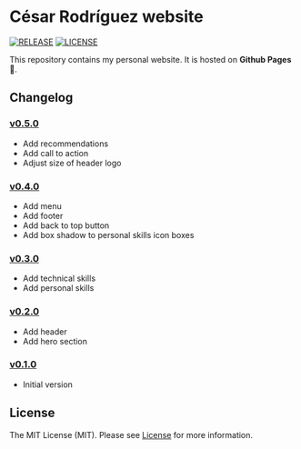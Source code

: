 # César Rodríguez website

[![RELEASE](https://img.shields.io/badge/version-v0.5.0-blue)](https://github.com/cesarrrguez/cesarrrguez.github.io/releases/tag/v0.5.0)
[![LICENSE](https://img.shields.io/badge/license-MIT-green)](LICENSE)

This repository contains my personal website. It is hosted on **Github Pages** :rocket:.

## Changelog

### [v0.5.0](https://github.com/cesarrrguez/cesarrrguez.github.io/releases/tag/v0.5.0)

- Add recommendations
- Add call to action
- Adjust size of header logo

### [v0.4.0](https://github.com/cesarrrguez/cesarrrguez.github.io/releases/tag/v0.4.0)

- Add menu
- Add footer
- Add back to top button
- Add box shadow to personal skills icon boxes

### [v0.3.0](https://github.com/cesarrrguez/cesarrrguez.github.io/releases/tag/v0.3.0)

- Add technical skills
- Add personal skills

### [v0.2.0](https://github.com/cesarrrguez/cesarrrguez.github.io/releases/tag/v0.2.0)

- Add header
- Add hero section

### [v0.1.0](https://github.com/cesarrrguez/cesarrrguez.github.io/releases/tag/v0.1.0)

- Initial version

## License

The MIT License (MIT). Please see [License](LICENSE) for more information.
